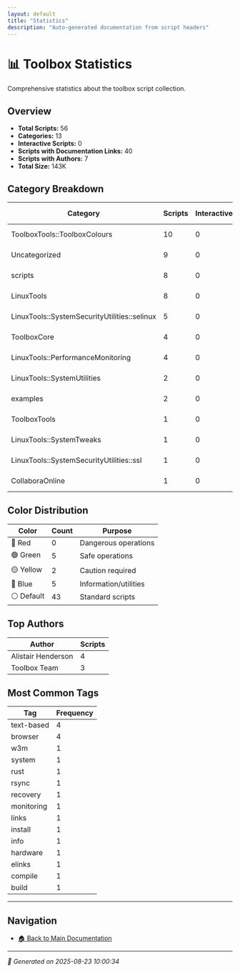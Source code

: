 ```yaml
---
layout: default
title: "Statistics"
description: "Auto-generated documentation from script headers"
---
```


# 📊 Toolbox Statistics

Comprehensive statistics about the toolbox script collection.

## Overview

- **Total Scripts:** 56
- **Categories:** 13
- **Interactive Scripts:** 0
- **Scripts with Documentation Links:** 40
- **Scripts with Authors:** 7
- **Total Size:** 143K

## Category Breakdown

| Category | Scripts | Interactive | Avg Size |
|----------|---------|-------------|----------|
| ToolboxTools::ToolboxColours | 10 | 0 | 1350 bytes |
| Uncategorized | 9 | 0 | 3278 bytes |
| scripts | 8 | 0 | 7780 bytes |
| LinuxTools | 8 | 0 | 575 bytes |
| LinuxTools::SystemSecurityUtilities::selinux | 5 | 0 | 741 bytes |
| ToolboxCore | 4 | 0 | 3091 bytes |
| LinuxTools::PerformanceMonitoring | 4 | 0 | 210 bytes |
| LinuxTools::SystemUtilities | 2 | 0 | 1184 bytes |
| examples | 2 | 0 | 4752 bytes |
| ToolboxTools | 1 | 0 | 2720 bytes |
| LinuxTools::SystemTweaks | 1 | 0 | 447 bytes |
| LinuxTools::SystemSecurityUtilities::ssl | 1 | 0 | 2278 bytes |
| CollaboraOnline | 1 | 0 | 1710 bytes |

## Color Distribution

| Color | Count | Purpose |
|-------|-------|---------|
| 🔴 Red | 0 | Dangerous operations |
| 🟢 Green | 5 | Safe operations |
| 🟡 Yellow | 2 | Caution required |
| 🔵 Blue | 5 | Information/utilities |
| ⚪ Default | 43 | Standard scripts |

## Top Authors

| Author | Scripts |
|--------|---------|
| Alistair Henderson | 4 |
| Toolbox Team | 3 |

## Most Common Tags

| Tag | Frequency |
|-----|-----------|
| text-based | 4 |
| browser | 4 |
| w3m | 1 |
| system | 1 |
| rust | 1 |
| rsync | 1 |
| recovery | 1 |
| monitoring | 1 |
| links | 1 |
| install | 1 |
| info | 1 |
| hardware | 1 |
| elinks | 1 |
| compile | 1 |
| build | 1 |

---

## Navigation

- [🏠 Back to Main Documentation](README.html)

---

*📅 Generated on 2025-08-23 10:00:34*
